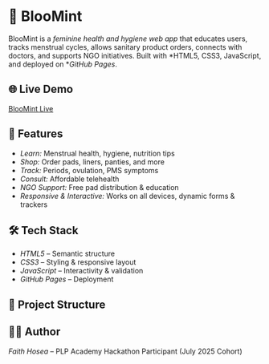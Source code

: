 # 🌸 BlooMint

BlooMint is a *feminine health and hygiene web app* that educates users, tracks menstrual cycles, allows sanitary product orders, connects with doctors, and supports NGO initiatives. Built with *HTML5, CSS3, JavaScript, and deployed on **GitHub Pages*.  

## 🌐 Live Demo
[BlooMint Live](https://faith816-del.github.io/BlooMint/)

## 🚀 Features
- *Learn:* Menstrual health, hygiene, nutrition tips  
- *Shop:* Order pads, liners, panties, and more  
- *Track:* Periods, ovulation, PMS symptoms  
- *Consult:* Affordable telehealth  
- *NGO Support:* Free pad distribution & education  
- *Responsive & Interactive:* Works on all devices, dynamic forms & trackers  

## 🛠 Tech Stack
- *HTML5* – Semantic structure  
- *CSS3* – Styling & responsive layout  
- *JavaScript* – Interactivity & validation  
- *GitHub Pages* – Deployment  

## 📂 Project Structure
## 👩‍💻 Author
*Faith Hosea* – PLP Academy Hackathon Participant (July 2025 Cohort)
